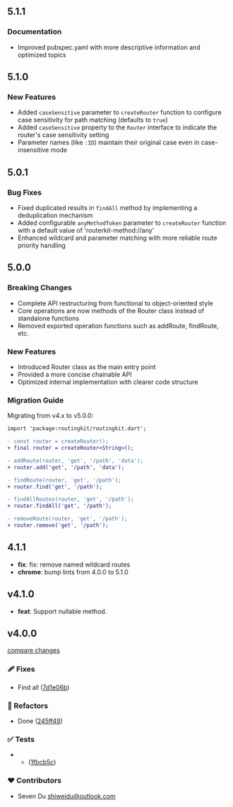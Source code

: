 ## 5.1.1

### Documentation

- Improved pubspec.yaml with more descriptive information and optimized topics

## 5.1.0

### New Features

- Added `caseSensitive` parameter to `createRouter` function to configure case sensitivity for path matching (defaults to `true`)
- Added `caseSensitive` property to the `Router` interface to indicate the router's case sensitivity setting
- Parameter names (like `:ID`) maintain their original case even in case-insensitive mode

## 5.0.1

### Bug Fixes

- Fixed duplicated results in `findAll` method by implementing a deduplication mechanism
- Added configurable `anyMethodToken` parameter to `createRouter` function with a default value of 'routerkit-method://any'
- Enhanced wildcard and parameter matching with more reliable route priority handling

## 5.0.0

### Breaking Changes

- Complete API restructuring from functional to object-oriented style
- Core operations are now methods of the Router class instead of standalone functions
- Removed exported operation functions such as addRoute, findRoute, etc.

### New Features

- Introduced Router class as the main entry point
- Provided a more concise chainable API
- Optimized internal implementation with clearer code structure

### Migration Guide

Migrating from v4.x to v5.0.0:

```diff
import 'package:routingkit/routingkit.dart';

- const router = createRouter();
+ final router = createRouter<String>();

- addRoute(router, 'get', '/path', 'data');
+ router.add('get', '/path', 'data');

- findRoute(router, 'get', '/path');
+ router.find('get', '/path');

- findAllRoutes(router, 'get', '/path');
+ router.findAll('get', '/path');

- removeRoute(router, 'get', '/path');
+ router.remove('get', '/path');
```

## 4.1.1

- **fix**: fix: remove named wildcard routes
- **chrome**: bump lints from 4.0.0 to 5.1.0

## v4.1.0

- **feat**: Support nullable method.

## v4.0.0

[compare changes](https://github.com/medz/routingkit/compare/v3.0.3...v4.0.0)

### 🩹 Fixes

- Find all ([7d1e06b](https://github.com/medz/routingkit/commit/7d1e06b))

### 💅 Refactors

- Done ([245ff49](https://github.com/medz/routingkit/commit/245ff49))

### ✅ Tests

- - ([1fbcb5c](https://github.com/medz/routingkit/commit/1fbcb5c))

### ❤️ Contributors

- Seven Du <shiweidu@outlook.com>
